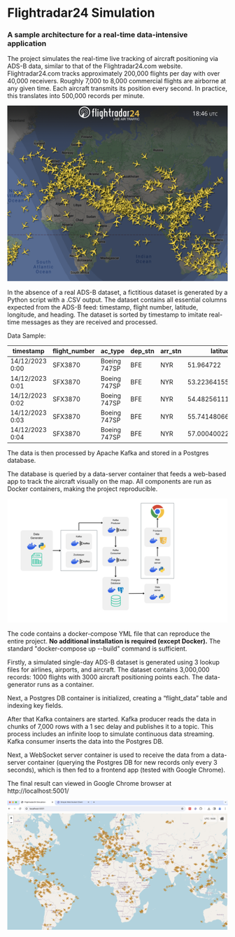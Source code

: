 # Flightradar24 Simulation
### A sample architecture for a real-time data-intensive application

The project simulates the real-time live tracking of aircraft positioning via ADS-B data, similar to that of the Flightradar24.com website. Flightradar24.com tracks approximately 200,000 flights per day with over 40,000 receivers. Roughly 7,000 to 8,000 commercial flights are airborne at any given time. Each aircraft transmits its position every second. In practice, this translates into 500,000 records per minute. 

<img src="https://github.com/chiarusya/DLMDSEDE02/blob/main/Flightradar24.png" alt="Smaller Image" width="600" height="auto">

In the absence of a real ADS-B dataset, a fictitious dataset is generated by a Python script with a .CSV output. The dataset contains all essential columns expected from the ADS-B feed: timestamp, flight number, latitude, longitude, and heading. The dataset is sorted by timestamp to imitate real-time messages as they are received and processed.

Data Sample:

| timestamp       | flight_number | ac_type      | dep_stn | arr_stn | latitude           | longitude          | altitude | speed | heading           |
|-----------------|---------------|--------------|---------|---------|--------------------|--------------------|----------|-------|-------------------|
| 14/12/2023 0:00 | SFX3870       | Boeing 747SP | BFE     | NYR     | 51.964722          | 8.544444           | 3000     | 250   | 75.5421045        |
| 14/12/2023 0:01 | SFX3870       | Boeing 747SP | BFE     | NYR     | 53.22364155555556  | 20.743616666666668 | 11000    | 325   | 75.18112708981562 |
| 14/12/2023 0:02 | SFX3870       | Boeing 747SP | BFE     | NYR     | 54.48256111111111  | 32.94278933333333  | 19000    | 400   | 74.80081400169661 |
| 14/12/2023 0:03 | SFX3870       | Boeing 747SP | BFE     | NYR     | 55.74148066666667  | 45.14196199999999  | 27000    | 475   | 74.39888973498091 |
| 14/12/2023 0:04 | SFX3870       | Boeing 747SP | BFE     | NYR     | 57.000400222222225 | 57.34113466666666  | 35000    | 550   | 73.972734         |

The data is then processed by Apache Kafka and stored in a Postgres database. 

The database is queried by a data-server container that feeds a web-based app to track the aircraft visually on the map. All components are run as Docker containers, making the project reproducible.

<img src="https://github.com/chiarusya/DLMDSEDE02/blob/main/Data Architecture.png" alt="Smaller Image" width="900" height="auto">

The code contains a docker-compose YML file that can reproduce the entire project. **No additional installation is required (except Docker).** The standard "docker-compose up --build" command is sufficient.

Firstly, a simulated single-day ADS-B dataset is generated using 3 lookup files for airlines, airports, and aircraft. The dataset contains 3,000,000 records: 1000 flights with 3000 aircraft positioning points each. The data-generator runs as a container.

Next, a Postgres DB container is initialized, creating a “flight_data” table and indexing key fields.

After that Kafka containers are started. Kafka producer reads the data in chunks of 7,000 rows with a 1 sec delay and publishes it to a topic. This process includes an infinite loop to simulate continuous data streaming. Kafka consumer inserts the data into the Postgres DB.

Next, a WebSocket server container is used to receive the data from a data-server container (querying the Postgres DB for new records only every 3 seconds), which is then fed to a frontend app (tested with Google Chrome). 

The final result can viewed in Google Chrome browser at http://localhost:5001/

<img src="https://github.com/chiarusya/DLMDSEDE02/blob/main/Frontend app screenshot.png" alt="Smaller Image" width="600" height="auto">
